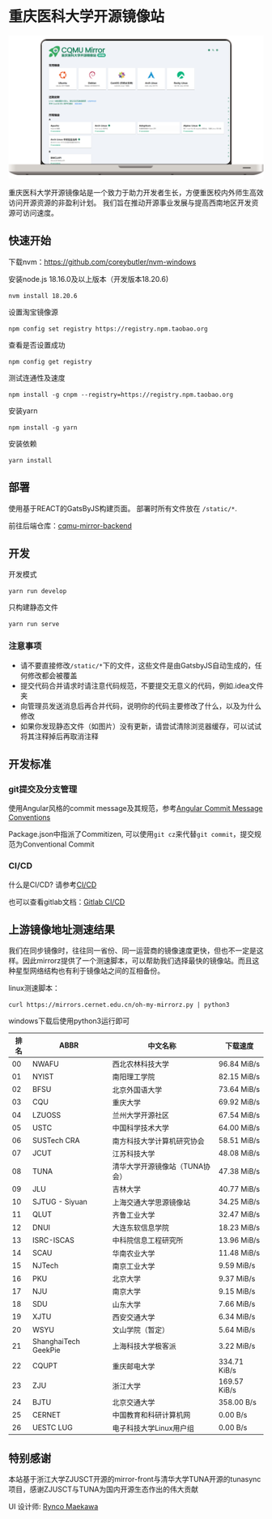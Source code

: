 # 重庆医科大学开源镜像站

![cqmu-mirror-frontpage.png](resource/icons/cqmu-mirror-frontpage.png)

重庆医科大学开源镜像站是一个致力于助力开发者生长，方便重医校内外师生高效访问开源资源的非盈利计划。
我们旨在推动开源事业发展与提高西南地区开发资源可访问速度。

## 快速开始

下载nvm：https://github.com/coreybutler/nvm-windows

安装node.js 18.16.0及以上版本（开发版本18.20.6)

`nvm install 18.20.6`

设置淘宝镜像源

`npm config set registry https://registry.npm.taobao.org`

查看是否设置成功

`npm config get registry`

测试连通性及速度

`npm install -g cnpm --registry=https://registry.npm.taobao.org`

安装yarn

`npm install -g yarn`

安装依赖

`yarn install`

## 部署

使用基于REACT的GatsByJS构建页面。 部署时所有文件放在 `/static/*`.

前往后端仓库：[cqmu-mirror-backend](#)

[//]: # (TODO)

## 开发

开发模式

`yarn run develop`

只构建静态文件

`yarn run serve`

### 注意事项

- 请不要直接修改`/static/*`下的文件，这些文件是由GatsbyJS自动生成的，任何修改都会被覆盖
- 提交代码合并请求时请注意代码规范，不要提交无意义的代码，例如.idea文件夹
- 向管理员发送消息后再合并代码，说明你的代码主要修改了什么，以及为什么修改
- 如果你发现静态文件（如图片）没有更新，请尝试清除浏览器缓存，可以试试将其注释掉后再取消注释

## 开发标准

### git提交及分支管理

使用Angular风格的commit
message及其规范，参考[Angular Commit Message Conventions](https://zj-git-guide.readthedocs.io/zh-cn/latest/message/Angular%E6%8F%90%E4%BA%A4%E4%BF%A1%E6%81%AF%E8%A7%84%E8%8C%83/)

Package.json中指派了Commitizen, 可以使用`git cz`来代替`git commit`，提交规范为Conventional Commit

### CI/CD

什么是CI/CD? 请参考[CI/CD](https://www.redhat.com/zh/topics/devops/what-is-ci-cd)

也可以查看gitlab文档：[Gitlab CI/CD](https://docs.gitlab.com/ee/ci/)

[//]: # (TODO)

## 上游镜像地址测速结果

我们在同步镜像时，往往同一省份、同一运营商的镜像速度更快，但也不一定是这样。因此mirrorz提供了一个测速脚本，可以帮助我们选择最快的镜像站。而且这种星型网络结构也有利于镜像站之间的互相备份。

linux测速脚本：

`curl https://mirrors.cernet.edu.cn/oh-my-mirrorz.py | python3`

windows下载后使用python3运行即可

| 排名 | ABBR               | 中文名称                          | 下载速度       |
|------|--------------------|-----------------------------------|----------------|
| 00   | NWAFU              | 西北农林科技大学                  | 96.84 MiB/s    |
| 01   | NYIST              | 南阳理工学院                      | 82.15 MiB/s    |
| 02   | BFSU               | 北京外国语大学                    | 73.64 MiB/s    |
| 03   | CQU                | 重庆大学                          | 69.92 MiB/s    |
| 04   | LZUOSS             | 兰州大学开源社区                  | 67.54 MiB/s    |
| 05   | USTC               | 中国科学技术大学                  | 64.00 MiB/s    |
| 06   | SUSTech CRA        | 南方科技大学计算机研究协会        | 58.51 MiB/s    |
| 07   | JCUT               | 江苏科技大学                      | 48.08 MiB/s    |
| 08   | TUNA               | 清华大学开源镜像站（TUNA协会）    | 47.38 MiB/s    |
| 09   | JLU                | 吉林大学                          | 40.77 MiB/s    |
| 10   | SJTUG - Siyuan     | 上海交通大学思源镜像站            | 34.25 MiB/s    |
| 11   | QLUT               | 齐鲁工业大学                      | 32.47 MiB/s    |
| 12   | DNUI               | 大连东软信息学院                  | 18.23 MiB/s    |
| 13   | ISRC-ISCAS         | 中科院信息工程研究所              | 13.96 MiB/s    |
| 14   | SCAU               | 华南农业大学                      | 11.48 MiB/s    |
| 15   | NJTech             | 南京工业大学                      | 9.59 MiB/s     |
| 16   | PKU                | 北京大学                          | 9.37 MiB/s     |
| 17   | NJU                | 南京大学                          | 9.15 MiB/s     |
| 18   | SDU                | 山东大学                          | 7.66 MiB/s     |
| 19   | XJTU               | 西安交通大学                      | 6.34 MiB/s     |
| 20   | WSYU               | 文山学院（暂定）                  | 5.64 MiB/s     |
| 21   | ShanghaiTech GeekPie | 上海科技大学极客派              | 3.22 MiB/s     |
| 22   | CQUPT              | 重庆邮电大学                      | 334.71 KiB/s   |
| 23   | ZJU                | 浙江大学                          | 169.57 KiB/s   |
| 24   | BJTU               | 北京交通大学                      | 358.00 B/s     |
| 25   | CERNET             | 中国教育和科研计算机网            | 0.00 B/s       |
| 26   | UESTC LUG          | 电子科技大学Linux用户组           | 0.00 B/s       |

## 特别感谢

本站基于浙江大学ZJUSCT开源的mirror-front与清华大学TUNA开源的tunasync项目，感谢ZJUSCT与TUNA为国内开源生态作出的伟大贡献

UI 设计师: [Rynco Maekawa](https://github.com/lynzrand)
